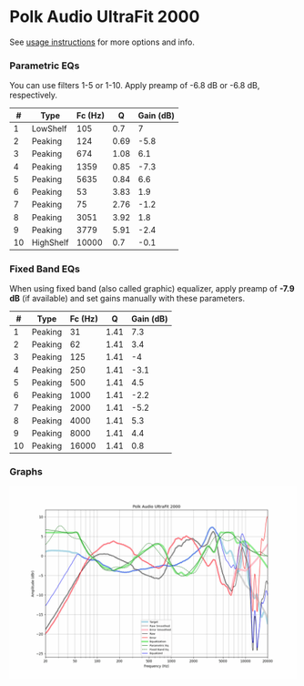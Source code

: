 # Polk Audio UltraFit 2000
See [usage instructions](https://github.com/jaakkopasanen/AutoEq#usage) for more options and info.

### Parametric EQs
You can use filters 1-5 or 1-10. Apply preamp of -6.8 dB or -6.8 dB, respectively.

|   # | Type      |   Fc (Hz) |    Q |   Gain (dB) |
|-----|-----------|-----------|------|-------------|
|   1 | LowShelf  |       105 | 0.7  |         7   |
|   2 | Peaking   |       124 | 0.69 |        -5.8 |
|   3 | Peaking   |       674 | 1.08 |         6.1 |
|   4 | Peaking   |      1359 | 0.85 |        -7.3 |
|   5 | Peaking   |      5635 | 0.84 |         6.6 |
|   6 | Peaking   |        53 | 3.83 |         1.9 |
|   7 | Peaking   |        75 | 2.76 |        -1.2 |
|   8 | Peaking   |      3051 | 3.92 |         1.8 |
|   9 | Peaking   |      3779 | 5.91 |        -2.4 |
|  10 | HighShelf |     10000 | 0.7  |        -0.1 |

### Fixed Band EQs
When using fixed band (also called graphic) equalizer, apply preamp of **-7.9 dB** (if available) and set gains manually with these parameters.

|   # | Type    |   Fc (Hz) |    Q |   Gain (dB) |
|-----|---------|-----------|------|-------------|
|   1 | Peaking |        31 | 1.41 |         7.3 |
|   2 | Peaking |        62 | 1.41 |         3.4 |
|   3 | Peaking |       125 | 1.41 |        -4   |
|   4 | Peaking |       250 | 1.41 |        -3.1 |
|   5 | Peaking |       500 | 1.41 |         4.5 |
|   6 | Peaking |      1000 | 1.41 |        -2.2 |
|   7 | Peaking |      2000 | 1.41 |        -5.2 |
|   8 | Peaking |      4000 | 1.41 |         5.3 |
|   9 | Peaking |      8000 | 1.41 |         4.4 |
|  10 | Peaking |     16000 | 1.41 |         0.8 |

### Graphs
![](./Polk%20Audio%20UltraFit%202000.png)
